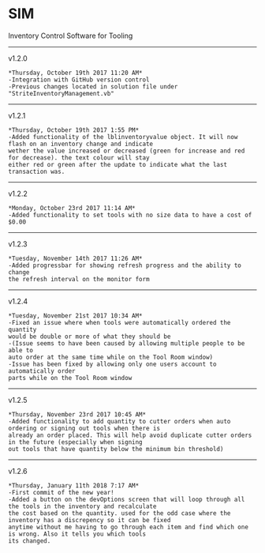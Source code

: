 # SIM
Inventory Control Software for Tooling

----------------------------------------------------------------------------------------------------------------------------
v1.2.0 

	*Thursday, October 19th 2017 11:20 AM*
	-Integration with GitHub version control
	-Previous changes located in solution file under "StriteInventoryManagement.vb"
----------------------------------------------------------------------------------------------------------------------------
v1.2.1

	*Thursday, October 19th 2017 1:55 PM*
	-Added functionality of the lblinventoryvalue object. It will now flash on an inventory change and indicate 
	wether the value increased or decreased (green for increase and red for decrease). the text colour will stay 
	either red or green after the update to indicate what the last transaction was.
---------------------------------------------------------------------------------------------------------------------------
v1.2.2

	*Monday, October 23rd 2017 11:14 AM*
	-Added functionality to set tools with no size data to have a cost of $0.00
---------------------------------------------------------------------------------------------------------------------------
v1.2.3

	*Tuesday, November 14th 2017 11:26 AM*
	-Added progressbar for showing refresh progress and the ability to change
	the refresh interval on the monitor form
---------------------------------------------------------------------------------------------------------------------------
v1.2.4

	*Tuesday, November 21st 2017 10:34 AM*
	-Fixed an issue where when tools were automatically ordered the quantity
	would be double or more of what they should be
	-(Issue seems to have been caused by allowing multiple people to be able to 
	auto order at the same time while on the Tool Room window)
	-Issue has been fixed by allowing only one users account to automatically order
	parts while on the Tool Room window
---------------------------------------------------------------------------------------------------------------------------
v1.2.5

	*Thursday, November 23rd 2017 10:45 AM*
	-Added functionality to add quantity to cutter orders when auto ordering or signing out tools when there is
	already an order placed. This will help avoid duplicate cutter orders in the future (especially when signing
	out tools that have quantity below the minimum bin threshold)
---------------------------------------------------------------------------------------------------------------------------
v1.2.6

	*Thursday, January 11th 2018 7:17 AM*
	-First commit of the new year!
	-Added a button on the devOptions screen that will loop through all the tools in the inventory and recalculate
	the cost based on the quantity. used for the odd case where the inventory has a discrepency so it can be fixed
	anytime without me having to go through each item and find which one is wrong. Also it tells you which tools
	its changed.

